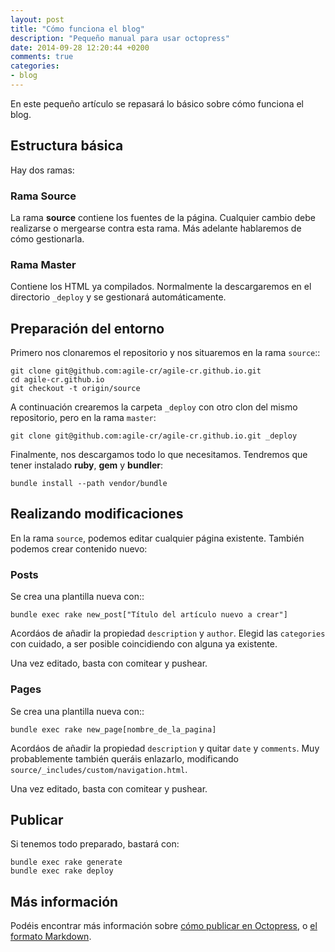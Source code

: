 ```yaml
---
layout: post
title: "Cómo funciona el blog"
description: "Pequeño manual para usar octopress"
date: 2014-09-28 12:20:44 +0200
comments: true
categories:
- blog
---
```


En este pequeño artículo se repasará lo básico sobre cómo funciona el blog.

## Estructura básica

Hay dos ramas:

### Rama Source

La rama **source** contiene los fuentes de la página. Cualquier cambio debe realizarse o mergearse contra esta rama. Más adelante hablaremos de cómo gestionarla.

### Rama Master

Contiene los HTML ya compilados. Normalmente la descargaremos en el directorio `_deploy` y se gestionará automáticamente.

## Preparación del entorno

Primero nos clonaremos el repositorio y nos situaremos en la rama `source`::

    git clone git@github.com:agile-cr/agile-cr.github.io.git
    cd agile-cr.github.io
    git checkout -t origin/source

A continuación crearemos la carpeta `_deploy` con otro clon del mismo repositorio, pero en la rama `master`:

    git clone git@github.com:agile-cr/agile-cr.github.io.git _deploy

Finalmente, nos descargamos todo lo que necesitamos. Tendremos que tener instalado **ruby**, **gem** y **bundler**:

    bundle install --path vendor/bundle

## Realizando modificaciones

En la rama `source`, podemos editar cualquier página existente. También podemos crear contenido nuevo:

### Posts

Se crea una plantilla nueva con::

    bundle exec rake new_post["Título del artículo nuevo a crear"]

Acordáos de añadir la propiedad `description` y `author`. Elegid las `categories` con cuidado, a ser posible coincidiendo con alguna ya existente.

Una vez editado, basta con comitear y pushear.

### Pages

Se crea una plantilla nueva con::

    bundle exec rake new_page[nombre_de_la_pagina]

Acordáos de añadir la propiedad `description` y quitar `date` y `comments`. Muy probablemente también queráis enlazarlo, modificando `source/_includes/custom/navigation.html`.

Una vez editado, basta con comitear y pushear.

## Publicar

Si tenemos todo preparado, bastará con:

    bundle exec rake generate
    bundle exec rake deploy

## Más información

Podéis encontrar más información sobre [cómo publicar en Octopress], o [el formato Markdown].


[cómo publicar en Octopress]: http://octopress.org/docs/blogging/
[el formato Markdown]: http://daringfireball.net/projects/markdown/syntax
